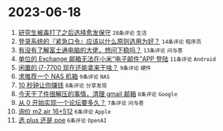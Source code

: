 # 2023-06-18

1. [研究生被毒打了之后选择愈发保守](https://www.v2ex.com/t/949652) `28条评论` `生活`
1. [登录系统的『紧急口令』应该以什么原则选用为好？](https://www.v2ex.com/t/949658) `14条评论` `程序员`
1. [有没有了解富士通电脑的大佬，想问下稳吗？](https://www.v2ex.com/t/949648) `13条评论` `问与答`
1. [单位的 Exchange 邮箱无法在小米“电子邮件”APP 登陆](https://www.v2ex.com/t/949673) `11条评论` `Android`
1. [闲置的 i7-7700 现在还能拿来干啥？](https://www.v2ex.com/t/949665) `9条评论` `硬件`
1. [求推荐一个 NAS 机箱](https://www.v2ex.com/t/949656) `9条评论` `NAS`
1. [10 秒钟让你赚钱](https://www.v2ex.com/t/949675) `8条评论` `分享发现`
1. [今天干了件很解压的事情，清理 gmail 邮箱](https://www.v2ex.com/t/949655) `8条评论` `Google`
1. [从 0 开始实现一个论坛要多久？](https://www.v2ex.com/t/949671) `7条评论` `问与答`
1. [询价 m2 air 16+512](https://www.v2ex.com/t/949657) `6条评论` `Apple`
1. [选 plus 还是 poe](https://www.v2ex.com/t/949653) `6条评论` `OpenAI`
